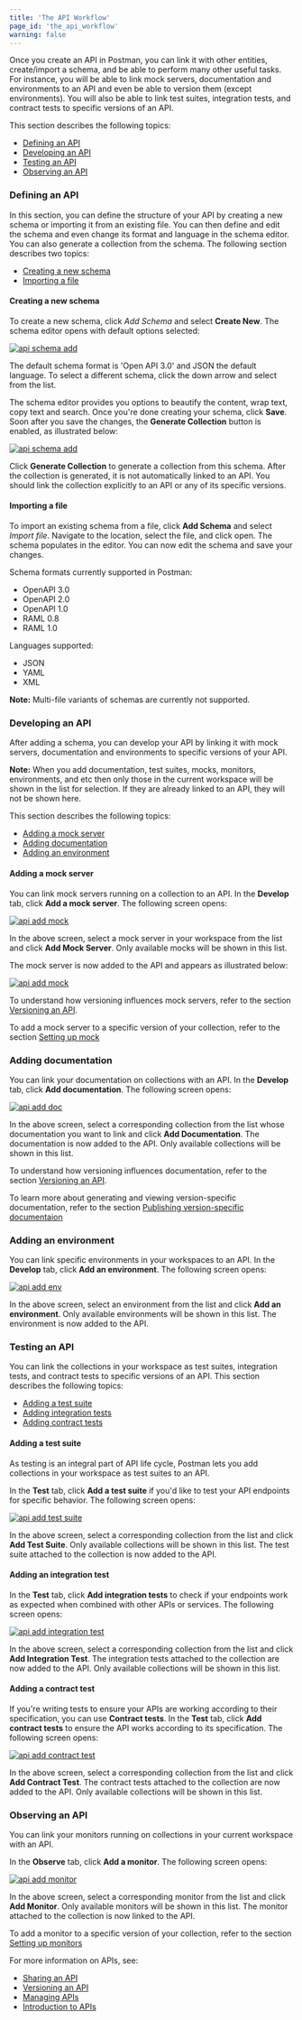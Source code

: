 ```yaml
---
title: 'The API Workflow'
page_id: 'the_api_workflow'
warning: false
---
```


Once you create an API in Postman, you can link it with other entities, create/import a schema, and be able to perform many other useful tasks. For instance, you will be able to link mock servers, documentation and environments to an API and even be able to version them (except environments). You will also be able to link test suites, integration tests, and contract tests to specific versions of an API.

This section describes the following topics:

- [Defining an API](#defining-an-api)
- [Developing an API](#developing-an-api)
- [Testing an API](#testing-an-api)
- [Observing an API](#observing-an-api)

### Defining an API

In this section, you can define the structure of your API by creating a new schema or importing it from an existing file. You can then define and edit the schema and even change its format and language in the schema editor. You can also generate a collection from the schema. The following section describes two topics:

- [Creating a new schema](#creating-a-new-schema)
- [Importing a file](#importing-a-file)

#### Creating a new schema

To create a new schema, click _Add Schema_ and select **Create New**. The schema editor opens with default options selected:

[![api schema add](https://s3.amazonaws.com/postman-static-getpostman-com/postman-docs/API-Schema-Editor1d.png)](https://s3.amazonaws.com/postman-static-getpostman-com/postman-docs/API-Schema-Editor1d.png)

The default schema format is 'Open API 3.0' and JSON the default language. To select a different schema, click the down arrow and select from the list.

The schema editor provides you options to beautify the content, wrap text, copy text and search. Once you're done creating your schema, click **Save**. Soon after you save the changes, the **Generate Collection** button is enabled, as illustrated below:

[![api schema add](https://s3.amazonaws.com/postman-static-getpostman-com/postman-docs/API-Schema-Editor2.png)](https://s3.amazonaws.com/postman-static-getpostman-com/postman-docs/API-Schema-Editor2.png)

Click **Generate Collection** to generate a collection from this schema. After the collection is generated, it is not automatically linked to an API. You should link the collection explicitly to an API or any of its specific versions.

#### Importing a file

To import an existing schema from a file, click **Add Schema** and select _Import file_. Navigate to the location, select the file, and click open. The schema populates in the editor. You can now edit the schema and save your changes.

Schema formats currently supported in Postman:

- OpenAPI 3.0
- OpenAPI 2.0
- OpenAPI 1.0
- RAML 0.8
- RAML 1.0

Languages supported:

- JSON
- YAML
- XML

**Note:** Multi-file variants of schemas are currently not supported.

### Developing an API

After adding a schema, you can develop your API by linking it with mock servers, documentation and environments to specific versions of your API.

**Note:** When you add documentation, test suites, mocks, monitors, environments, and etc then only those in the current workspace will be shown in the list for selection. If they are already linked to an API, they will not be shown here.

This section describes the following topics:

- [Adding a mock server](#adding-a-mock-server)
- [Adding documentation](#adding-documentation)
- [Adding an environment](#adding-an-environment)

#### Adding a mock server

You can link mock servers running on a collection to an API. In the **Develop** tab, click **Add a mock server**. The following screen opens:

[![api add mock](https://s3.amazonaws.com/postman-static-getpostman-com/postman-docs/API-AddMock1.png)](https://s3.amazonaws.com/postman-static-getpostman-com/postman-docs/API-AddMock1.png)

In the above screen, select a mock server in your workspace from the list and click **Add Mock Server**. Only available mocks will be shown in this list.

The mock server is now added to the API and appears as illustrated below:

[![api add mock](https://s3.amazonaws.com/postman-static-getpostman-com/postman-docs/API-AddMock1-VersionTag.png)](https://s3.amazonaws.com/postman-static-getpostman-com/postman-docs/API-AddMock1-VersionTag.png)

To understand how versioning influences mock servers, refer to the section
[Versioning an API](/docs/v6/postman/design_and_develop_apis/versioning-an-api).

To add a mock server to a specific version of your collection, refer to the section [Setting up mock](/docs/v6/postman/mock_servers/setting_up_mock)

### Adding documentation

You can link your documentation on collections with an API. In the **Develop** tab, click **Add documentation**. The following screen opens:

[![api add doc](https://s3.amazonaws.com/postman-static-getpostman-com/postman-docs/API-Add-Documentation1.png)](https://s3.amazonaws.com/postman-static-getpostman-com/postman-docs/API-Add-Documentation1.png)

In the above screen, select a corresponding collection from the list whose documentation you want to link and click **Add Documentation**. The documentation is now added to the API. Only available collections will be shown in this list.

To understand how versioning influences documentation, refer to the section [Versioning an API](/docs/v6/postman/design_and_develop_apis/versioning-an-api).

To learn more about generating and viewing version-specific documentation, refer to the section [Publishing version-specific documentaion](/docs/v6/postman/api_documentation/publishing_public_docs)

### Adding an environment

You can link specific environments in your workspaces to an API.
In the **Develop** tab, click **Add an environment**. The following screen opens:

[![api add env](https://s3.amazonaws.com/postman-static-getpostman-com/postman-docs/API-Add-Environment1.png)](https://s3.amazonaws.com/postman-static-getpostman-com/postman-docs/API-Add-Environment1.png)

In the above screen, select an environment from the list and click **Add an environment**. Only available environments will be shown in this list. The environment is now added to the API.

### Testing an API

You can link the collections in your workspace as test suites, integration tests, and contract tests to specific versions of an API. This section describes the following topics:

- [Adding a test suite](#adding-a-test-suite)
- [Adding integration tests](#adding-integration-tests)
- [Adding contract tests](#adding-contract-tests)

#### Adding a test suite

As testing is an integral part of API life cycle, Postman lets you add collections in your workspace as test suites to an API.

In the **Test** tab, click **Add a test suite** if you'd like to test your API endpoints for specific behavior. The following screen opens:

[![api add test suite](https://s3.amazonaws.com/postman-static-getpostman-com/postman-docs/API-Add-Test-Suite1.png)](https://s3.amazonaws.com/postman-static-getpostman-com/postman-docs/API-Add-Test-Suite1.png)

In the above screen, select a corresponding collection from the list and click **Add Test Suite**. Only available collections will be shown in this list. The test suite attached to the collection is now added to the API.

#### Adding an integration test

In the **Test** tab, click **Add integration tests** to check if your endpoints work as expected when combined with other APIs or services. The following screen opens:

[![api add integration test](https://s3.amazonaws.com/postman-static-getpostman-com/postman-docs/API-Add-Integration-Test1.png)](https://s3.amazonaws.com/postman-static-getpostman-com/postman-docs/API-Add-Integration-Test1.png)

In the above screen, select a corresponding collection from the list and click **Add Integration Test**. The integration tests attached to the collection are now added to the API. Only available collections will be shown in this list.

#### Adding a contract test

If you're writing tests to ensure your APIs are working according to their specification, you can use **Contract tests**. In the **Test** tab, click **Add contract tests** to ensure the API works according to its specification. The following screen opens:

[![api add contract test](https://s3.amazonaws.com/postman-static-getpostman-com/postman-docs/API-Add-Contract-Test1.png)](https://s3.amazonaws.com/postman-static-getpostman-com/postman-docs/API-Add-Contract-Test1.png)

In the above screen, select a corresponding collection from the list and click **Add Contract Test**. The contract tests attached to the collection are now added to the API. Only available collections will be shown in this list.

### Observing an API

You can link your monitors running on collections in your current workspace with an API.

In the **Observe** tab, click **Add a monitor**. The following screen opens:

[![api add monitor](https://s3.amazonaws.com/postman-static-getpostman-com/postman-docs/API-Add-Monitor1.png)](https://s3.amazonaws.com/postman-static-getpostman-com/postman-docs/API-Add-Monitor1.png)

In the above screen, select a corresponding monitor from the list and click **Add Monitor**. Only available monitors will be shown in this list. The monitor attached to the collection is now linked to the API.

To add a monitor to a specific version of your collection, refer to the section [Setting up monitors](/docs/v6/postman/monitors/setting_up_monitor)

For more information on APIs, see:

- [Sharing an API](/docs/v6/postman/design_and_develop_apis/sharing_apis)
- [Versioning an API](/docs/v6/postman/design_and_develop_apis/versioning-an-api)
- [Managing APIs](/docs/v6/postman/design_and_develop_apis/managing-apis)
- [Introduction to APIs](/docs/v6/postman/design_and_develop_apis/introduction-to-apis)

